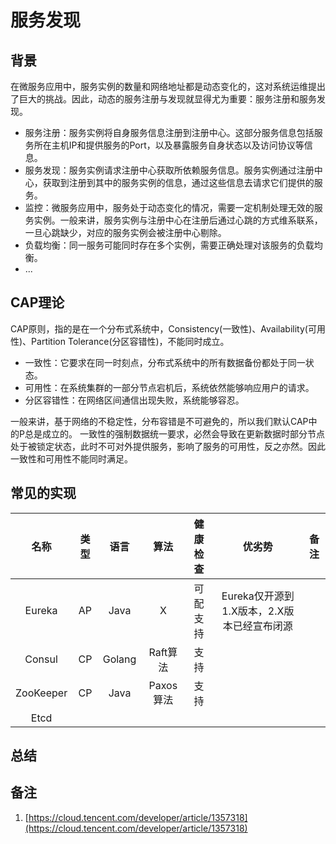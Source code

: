 # 服务发现
## 背景
在微服务应用中，服务实例的数量和网络地址都是动态变化的，这对系统运维提出了巨大的挑战。因此，动态的服务注册与发现就显得尤为重要：服务注册和服务发现。
- 服务注册：服务实例将自身服务信息注册到注册中心。这部分服务信息包括服务所在主机IP和提供服务的Port，以及暴露服务自身状态以及访问协议等信息。
- 服务发现：服务实例请求注册中心获取所依赖服务信息。服务实例通过注册中心，获取到注册到其中的服务实例的信息，通过这些信息去请求它们提供的服务。
- 监控：微服务应用中，服务处于动态变化的情况，需要一定机制处理无效的服务实例。一般来讲，服务实例与注册中心在注册后通过心跳的方式维系联系，一旦心跳缺少，对应的服务实例会被注册中心剔除。
- 负载均衡：同一服务可能同时存在多个实例，需要正确处理对该服务的负载均衡。
- ...

## CAP理论
CAP原则，指的是在一个分布式系统中，Consistency(一致性)、Availability(可用性)、Partition Tolerance(分区容错性)，不能同时成立。
- 一致性：它要求在同一时刻点，分布式系统中的所有数据备份都处于同一状态。
- 可用性：在系统集群的一部分节点宕机后，系统依然能够响应用户的请求。
- 分区容错性：在网络区间通信出现失败，系统能够容忍。

一般来讲，基于网络的不稳定性，分布容错是不可避免的，所以我们默认CAP中的P总是成立的。
一致性的强制数据统一要求，必然会导致在更新数据时部分节点处于被锁定状态，此时不可对外提供服务，影响了服务的可用性，反之亦然。因此一致性和可用性不能同时满足。

## 常见的实现
|名称|类型|语言|算法|健康检查|优劣势|备注|
|:---:|:---:|:---:|:---:|:---:|:---:|:---:|
|Eureka|AP|Java|X|可配支持|Eureka仅开源到1.X版本，2.X版本已经宣布闭源|
|Consul|CP|Golang|Raft算法|支持||
|ZooKeeper|CP|Java|Paxos算法|支持||
|Etcd||||||
## 总结
## 备注
1. [https://cloud.tencent.com/developer/article/1357318](https://cloud.tencent.com/developer/article/1357318)